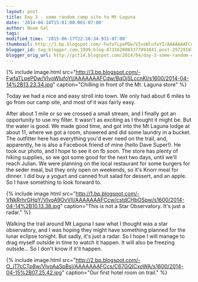 ```yaml
---
layout: post
title: Day 3 - some random camp site to Mt Laguna
date: '2014-04-14T15:01:00.001-07:00'
author: Noam Gal
tags:
modified_time: '2015-06-17T22:16:34.931-07:00'
thumbnail: http://3.bp.blogspot.com/-FwfaTLpePDw/VIvoWlufoYI/AAAAAAAFCdw/BqOjSLccnKI/s72-c/2014-04-14%2B13.23.34.jpg
blogger_id: tag:blogger.com,1999:blog-8715620883377891841.post-2972918194405328480
blogger_orig_url: http://pct14.blogspot.com/2014/04/day-3-some-random-camp-site-to-mt-laguna.html
---
```

{% include image.html src="http://3.bp.blogspot.com/-FwfaTLpePDw/VIvoWlufoYI/AAAAAAAFCdw/BqOjSLccnKI/s1600/2014-04-14%2B13.23.34.jpg" caption="Chilling in front of the Mt. Laguna store" %}

Today we had a nice and easy stroll into town. We only had about 6 miles to go from our camp site, and most of it was fairly easy.

After about 1 mile or so we crossed a small stream, and I finally got an opportunity to use my filter. It wasn't as exciting as I thought it might be. But the water is good. We made good time, and got into the Mt Laguna lodge at about 11, where we got a room, showered and did some laundry in a bucket. The outfitter here has everything you'd ever need on the trail, and, apparently, he is also a Facebook friend of mine (hello Dave Super!). He took our photo, and I hope to see it on fb soon. The store has plenty of hiking supplies, so we got some good for the next two days, until we'll reach Julian. We were planning on the local restaurant for some burgers for the seder meal, but they only open on weekends, so it's Knorr meal for dinner. I did buy a yogurt and canned fruit salad for dessert, and an apple. So I have something to look forward to.

{% include image.html src="http://1.bp.blogspot.com/-VNkRrhrGHqY/VIvoA9OvVlI/AAAAAAAFCcw/cstdCHbOSpw/s1600/2014-04-14%2B10.13.38.jpg" caption="This is not a Star Observatory. It's just a radar." %}

Walking the trail around Mt Laguna I saw what I thought was a star observatory, and I was hoping they might have something planned for the lunar eclipse tonight. But sadly, it's just a radar. So I hope I will manage to drag myself outside in time to watch it happen. It will also be freezing outside... So I don't know if it'll happen.

{% include image.html src="http://2.bp.blogspot.com/-O_jT7cCTp8w/VIvoAaSpBsI/AAAAAAAFCcs/C67GQICxoWA/s1600/2014-04-15%2B07.25.42.jpg" caption="Our first hotel room on trail." %}
